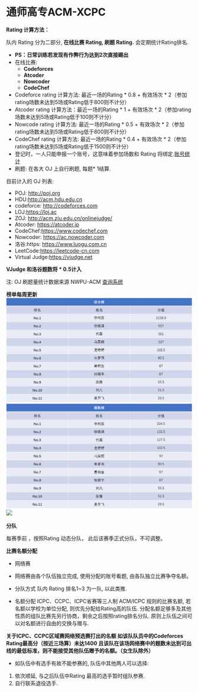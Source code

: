 # 通师高专ACM-XCPC

**Rating 计算方法：**

队内 Rating 分为二部分, **在线比赛 Rating, 刷题 Rating.** 会定期统计Rating排名.

 - **PS：日常训练若发现有作弊行为达到2次直接踢出**
 - 在线比赛:
    - **Codeforces** 
    - **Atcoder**
    - **Nowcoder**
    - **CodeChef**
 - Codeforce rating 计算方法: 最近一场的Rating * 0.8 + 有效场次 * 2（参加rating场数未达到5场或Rating低于800则不计分）
 - Atcoder rating 计算方法：最近一场的Rating * 1 + 有效场次 * 2（参加rating场数未达到5场或Rating低于100则不计分）
 - Nowcode rating 计算方法: 最近一场的Rating * 0.5 + 有效场次 * 2（参加rating场数未达到5场或Rating低于800则不计分）
 - CodeChef rating 计算方法: 最近一场的Rating * 0.4 + 有效场次 * 2（参加rating场数未达到5场或Rating低于1500则不计分）
 - 登记时，一人只能申报一个账号，这意味着参加场数和 Rating 将绑定.[账号统计](https://docs.qq.com/sheet/DYVRwTFhzYWtwZXNX?groupUin=2c50vMuLDKF6Uxpa3LKXwg%3D%3D&tdsourcetag=s_macqq_aiomsg&tab=BB08J2)
 - 刷题: 在各大 OJ 上自行刷题, 每题* 1结算.

  目前计入的 OJ 列表:

 - POJ: http://poj.org
 - HDU:http://acm.hdu.edu.cn 
 - codeforce: http://codeforces.com 
 - LOJ:https://loj.ac 
 - ZOJ: http://acm.zju.edu.cn/onlinejudge/
 - Atcoder: https://atcoder.jp 
 - CodeChef:https://www.codechef.com 
 - Nowcoder: https://ac.nowcoder.com
 - 洛谷:https: https://www.luogu.com.cn
 - LeetCode:https://leetcode-cn.com
 - Virtual Judge:https://vjudge.net


**VJudge 和洛谷题数将 * 0.5计入**

注: OJ 刷题量统计数据来源 NWPU-ACM [查询系统](https://ojhunt.com/statistics)

**榜单每周更新**
![](https://raw.githubusercontent.com/Joker-lkc/-2020-2021-ACM-ICPC/main/%E5%9B%BE%E7%89%872.png)
![](https://github.com/Joker-lkc/-2020-2021-ACM-ICPC/blob/main/%E5%9B%BE%E7%89%871.png)
![](https://github.com/Nantong-Normal-College/ACM-XCPC/blob/main/CF%E6%A6%9C.png?raw=true)

 **分队**
 
每赛季前 ，按照Rating 动态分队， 此后该赛季正式分队，不可调整。

**比赛名额分配**

 -  网络赛

 - 网络赛由各个队伍独立完成, 使用分配的账号看题, 由各队独立比赛争夺名额。

- 分队方式
队内 Rating 排名1~3 为一队, 以此类推.

- 名额分配
ICPC、CCPC、ICPC省赛等三人制 ACM/ICPC 规则的比赛名额, 若名额以学校为单位分配, 则优先分配给Rating高的队伍.
分配名额足够多及其他性质的组队比赛先另行协商，剩余之后按照rating排名分队.
原则上队伍之间可以对名额进行自由的交换与赠与.

**关于ICPC、CCPC区域赛网络预选赛打出的名额 如该队队员中的Codeforces Rating最高分（按近三场算）未达1400 且该队在该场网络赛中的题数未达到可出线的最低标准，则不能接受其他队伍赠予的名额。（女生队除外）**

- 如队伍中有选手有故不能参赛的, 队伍中其他两人可以选择:
1. 依次顺延, 与之后队伍中Rating 最高的选手暂时组队参赛.
2. 自行联系退役选手.
